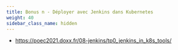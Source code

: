 ```yaml
---
title: Bonus n - Déployer avec Jenkins dans Kubernetes
weight: 40
sidebar_class_name: hidden
---
```



- https://poec2021.doxx.fr/08-jenkins/tp0_jenkins_in_k8s_tools/